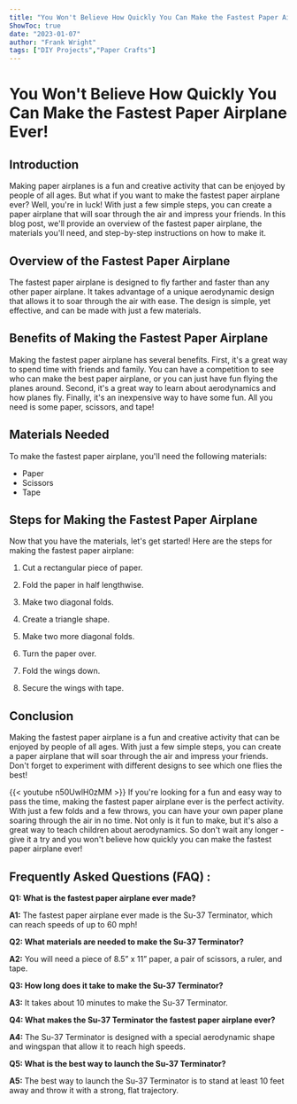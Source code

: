 ```yaml
---
title: "You Won't Believe How Quickly You Can Make the Fastest Paper Airplane Ever!"
ShowToc: true 
date: "2023-01-07"
author: "Frank Wright" 
tags: ["DIY Projects","Paper Crafts"]
---
```

# You Won't Believe How Quickly You Can Make the Fastest Paper Airplane Ever!

## Introduction

Making paper airplanes is a fun and creative activity that can be enjoyed by people of all ages. But what if you want to make the fastest paper airplane ever? Well, you're in luck! With just a few simple steps, you can create a paper airplane that will soar through the air and impress your friends. In this blog post, we'll provide an overview of the fastest paper airplane, the materials you'll need, and step-by-step instructions on how to make it. 

## Overview of the Fastest Paper Airplane

The fastest paper airplane is designed to fly farther and faster than any other paper airplane. It takes advantage of a unique aerodynamic design that allows it to soar through the air with ease. The design is simple, yet effective, and can be made with just a few materials. 

## Benefits of Making the Fastest Paper Airplane

Making the fastest paper airplane has several benefits. First, it's a great way to spend time with friends and family. You can have a competition to see who can make the best paper airplane, or you can just have fun flying the planes around. Second, it's a great way to learn about aerodynamics and how planes fly. Finally, it's an inexpensive way to have some fun. All you need is some paper, scissors, and tape! 

## Materials Needed

To make the fastest paper airplane, you'll need the following materials: 

* Paper 
* Scissors 
* Tape 

## Steps for Making the Fastest Paper Airplane

Now that you have the materials, let's get started! Here are the steps for making the fastest paper airplane: 

1. Cut a rectangular piece of paper. 

2. Fold the paper in half lengthwise. 

3. Make two diagonal folds. 

4. Create a triangle shape. 

5. Make two more diagonal folds. 

6. Turn the paper over. 

7. Fold the wings down. 

8. Secure the wings with tape. 

## Conclusion

Making the fastest paper airplane is a fun and creative activity that can be enjoyed by people of all ages. With just a few simple steps, you can create a paper airplane that will soar through the air and impress your friends. Don't forget to experiment with different designs to see which one flies the best!

{{< youtube n50UwlH0zMM >}} 
If you're looking for a fun and easy way to pass the time, making the fastest paper airplane ever is the perfect activity. With just a few folds and a few throws, you can have your own paper plane soaring through the air in no time. Not only is it fun to make, but it's also a great way to teach children about aerodynamics. So don't wait any longer - give it a try and you won't believe how quickly you can make the fastest paper airplane ever!

## Frequently Asked Questions (FAQ) :
**Q1: What is the fastest paper airplane ever made?**

**A1:** The fastest paper airplane ever made is the Su-37 Terminator, which can reach speeds of up to 60 mph!

**Q2: What materials are needed to make the Su-37 Terminator?**

**A2:** You will need a piece of 8.5” x 11” paper, a pair of scissors, a ruler, and tape.

**Q3: How long does it take to make the Su-37 Terminator?**

**A3:** It takes about 10 minutes to make the Su-37 Terminator.

**Q4: What makes the Su-37 Terminator the fastest paper airplane ever?**

**A4:** The Su-37 Terminator is designed with a special aerodynamic shape and wingspan that allow it to reach high speeds.

**Q5: What is the best way to launch the Su-37 Terminator?**

**A5:** The best way to launch the Su-37 Terminator is to stand at least 10 feet away and throw it with a strong, flat trajectory.





